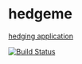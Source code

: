 # hedgeme
[hedging application](https://hedgeme.herokuapp.com/)


[![Build Status](https://travis-ci.org/timkpaine/hedgeme.svg?branch=master)](https://travis-ci.org/timkpaine/hedgeme)
